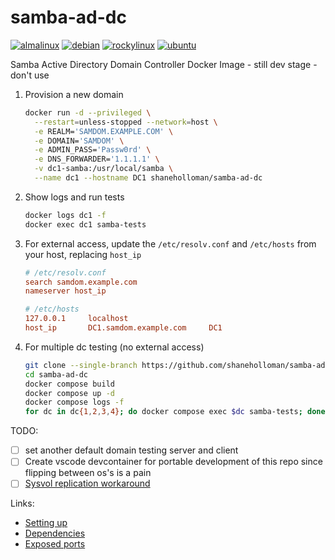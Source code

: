 # samba-ad-dc

[![almalinux](https://github.com/shaneholloman/docker-samba-ad-dc/actions/workflows/almalinux-image.yml/badge.svg)](https://github.com/shaneholloman/docker-samba-ad-dc/actions/workflows/almalinux-image.yml) [![debian](https://github.com/shaneholloman/docker-samba-ad-dc/actions/workflows/debian-image.yml/badge.svg)](https://github.com/shaneholloman/docker-samba-ad-dc/actions/workflows/debian-image.yml) [![rockylinux](https://github.com/shaneholloman/docker-samba-ad-dc/actions/workflows/rockylinux-image.yml/badge.svg)](https://github.com/shaneholloman/docker-samba-ad-dc/actions/workflows/rockylinux-image.yml) [![ubuntu](https://github.com/shaneholloman/docker-samba-ad-dc/actions/workflows/ubuntu-image.yml/badge.svg)](https://github.com/shaneholloman/docker-samba-ad-dc/actions/workflows/ubuntu-image.yml)

Samba Active Directory Domain Controller Docker Image - still dev stage - don't use

1. Provision a new domain

    ```sh
    docker run -d --privileged \
      --restart=unless-stopped --network=host \
      -e REALM='SAMDOM.EXAMPLE.COM' \
      -e DOMAIN='SAMDOM' \
      -e ADMIN_PASS='Passw0rd' \
      -e DNS_FORWARDER='1.1.1.1' \
      -v dc1-samba:/usr/local/samba \
      --name dc1 --hostname DC1 shaneholloman/samba-ad-dc
    ```

2. Show logs and run tests

    ```sh
    docker logs dc1 -f
    docker exec dc1 samba-tests
    ```

3. For external access, update the `/etc/resolv.conf` and `/etc/hosts` from your host, replacing `host_ip`

    ```ini
    # /etc/resolv.conf
    search samdom.example.com
    nameserver host_ip

    # /etc/hosts
    127.0.0.1     localhost
    host_ip       DC1.samdom.example.com     DC1
    ```

4. For multiple dc testing (no external access)

    ```sh
    git clone --single-branch https://github.com/shaneholloman/samba-ad-dc
    cd samba-ad-dc
    docker compose build
    docker compose up -d
    docker compose logs -f
    for dc in dc{1,2,3,4}; do docker compose exec $dc samba-tests; done
    ```

TODO:

- [ ] set another default domain testing server and client
- [ ] Create vscode devcontainer for portable development of this repo since flipping between os's is a pain
- [ ] [Sysvol replication workaround](https://wiki.samba.org/index.php/Rsync_based_SysVol_replication_workaround)

Links:

- [Setting up](https://wiki.samba.org/index.php/Setting_up_Samba_as_an_Active_Directory_Domain_Controller)
- [Dependencies](https://wiki.samba.org/index.php/Package_Dependencies_Required_to_Build_Samba)
- [Exposed ports](https://wiki.samba.org/index.php/Samba_AD_DC_Port_Usage)
